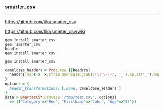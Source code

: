 ### smarter_csv
---
https://github.com/tilo/smarter_csv

https://github.com/tilo/smarter_csv/wiki

```
gem install smarter_csv
gem 'smarter_csv'
bundle
gem install smarter_csv

gem install smarter_csv
```
```ruby
camelcase_headers = Proc.new {|headers|
  headers.map{|x| x.strip.downcase.gsub(/(\s|\-)+/, '_').split('_').map(&:capitalize).join }
}
options = {
  header_transformations: [:none, camelcase_headers ]
}
data = SmarterCSV.process('/tmp/test.csv', options)
  => [{"Category"=>"Red", "FirstName"=>"John", "Age"=>"35"}]


```


